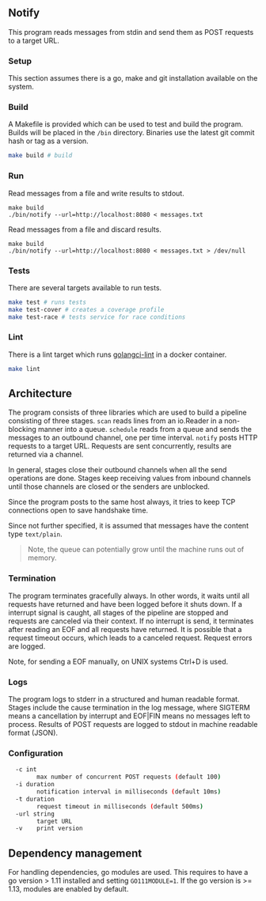## Notify
This program reads messages from stdin and send them as POST requests to a target URL.

### Setup
This section assumes there is a go, make and git installation available on the system.

### Build
A Makefile is provided which can be used to test and build the program.
Builds will be placed in the `/bin` directory.
Binaries use the latest git commit hash or tag as a version.

```bash
make build # build
```

### Run
Read messages from a file and write results to stdout.
```
make build
./bin/notify --url=http://localhost:8080 < messages.txt
```

Read messages from a file and discard results.
```
make build
./bin/notify --url=http://localhost:8080 < messages.txt > /dev/null
```

### Tests
There are several targets available to run tests.

```bash
make test # runs tests
make test-cover # creates a coverage profile
make test-race # tests service for race conditions
```

### Lint
There is a lint target which runs [golangci-lint](https://github.com/golangci/golangci-lint) in a docker container.

```bash
make lint
```

## Architecture
The program consists of three libraries which are used to build a pipeline consisting of three stages.
`scan` reads lines from an io.Reader in a non-blocking manner into a queue.
`schedule` reads from a queue and sends the messages to an outbound channel, one per time interval.
`notify` posts HTTP requests to a target URL.
Requests are sent concurrently, results are returned via a channel.

In general, stages close their outbound channels when all the send operations are done.
Stages keep receiving values from inbound channels until those channels are closed or the senders are unblocked.

Since the program posts to the same host always, it tries to keep TCP connections open to save handshake time.

Since not further specified, it is assumed that messages have the content type `text/plain`.

> Note, the queue can potentially grow until the machine runs out of memory.

### Termination
The program terminates gracefully always.
In other words, it waits until all requests have returned and have been logged before it shuts down.
If a interrupt signal is caught, all stages of the pipeline are stopped and requests are canceled via their context.
If no interrupt is send, it terminates after reading an EOF and all requests have returned.
It is possible that a request timeout occurs, which leads to a canceled request.
Request errors are logged.

Note, for sending a EOF manually, on UNIX systems Ctrl+D is used.

### Logs
The program logs to stderr in a structured and human readable format.
Stages include the cause termination in the log message, where SIGTERM means a cancellation by interrupt and EOF|FIN means no messages left to process.
Results of POST requests are logged to stdout in machine readable format (JSON).

### Configuration
```bash
  -c int
        max number of concurrent POST requests (default 100)
  -i duration
        notification interval in milliseconds (default 10ms)
  -t duration
        request timeout in milliseconds (default 500ms)
  -url string
        target URL
  -v    print version
```

## Dependency management
For handling dependencies, go modules are used.
This requires to have a go version > 1.11 installed and setting `GO111MODULE=1`.
If the go version is >= 1.13, modules are enabled by default.

